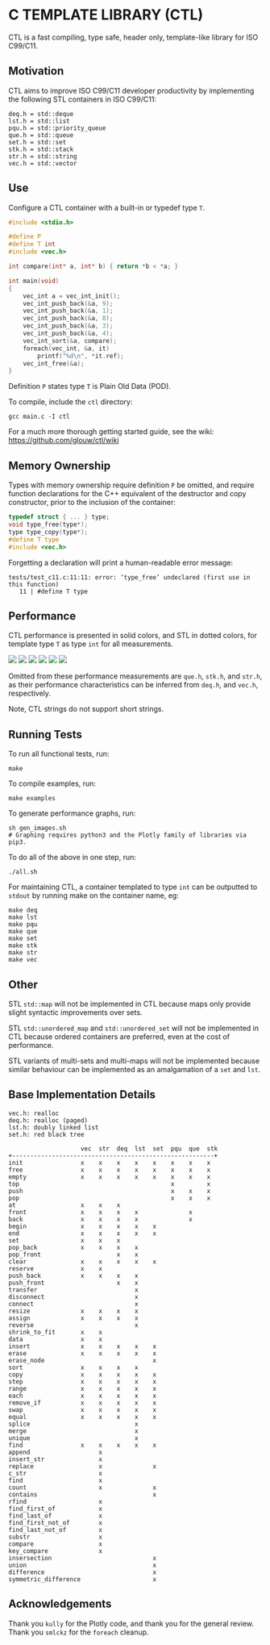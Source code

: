 # C TEMPLATE LIBRARY (CTL)

CTL is a fast compiling, type safe, header only, template-like library for ISO C99/C11.

## Motivation

CTL aims to improve ISO C99/C11 developer productivity by implementing the following
STL containers in ISO C99/C11:

```
deq.h = std::deque
lst.h = std::list
pqu.h = std::priority_queue
que.h = std::queue
set.h = std::set
stk.h = std::stack
str.h = std::string
vec.h = std::vector
```

## Use

Configure a CTL container with a built-in or typedef type `T`.

```C
#include <stdio.h>

#define P
#define T int
#include <vec.h>

int compare(int* a, int* b) { return *b < *a; }

int main(void)
{
    vec_int a = vec_int_init();
    vec_int_push_back(&a, 9);
    vec_int_push_back(&a, 1);
    vec_int_push_back(&a, 8);
    vec_int_push_back(&a, 3);
    vec_int_push_back(&a, 4);
    vec_int_sort(&a, compare);
    foreach(vec_int, &a, it)
        printf("%d\n", *it.ref);
    vec_int_free(&a);
}
```

Definition `P` states type `T` is Plain Old Data (POD).

To compile, include the `ctl` directory:

```shell
gcc main.c -I ctl
```

For a much more thorough getting started guide,
see the wiki: https://github.com/glouw/ctl/wiki

## Memory Ownership

Types with memory ownership require definition `P` be omitted, and require
function declarations for the C++ equivalent of the destructor and copy constructor,
prior to the inclusion of the container:

```C
typedef struct { ... } type;
void type_free(type*);
type type_copy(type*);
#define T type
#include <vec.h>
```

Forgetting a declaration will print a human-readable error message:

```shell
tests/test_c11.c:11:11: error: ‘type_free’ undeclared (first use in this function)
   11 | #define T type
```

## Performance

CTL performance is presented in solid colors, and STL in dotted colors,
for template type `T` as type `int` for all measurements.

![](images/vec.log.png)
![](images/lst.log.png)
![](images/deq.log.png)
![](images/set.log.png)
![](images/pqu.log.png)
![](images/compile.log.png)

Omitted from these performance measurements are `que.h`, `stk.h`, and `str.h`,
as their performance characteristics can be inferred from `deq.h`, and `vec.h`,
respectively.

Note, CTL strings do not support short strings.

## Running Tests

To run all functional tests, run:

```shell
make
```

To compile examples, run:

```shell
make examples
```

To generate performance graphs, run:

```shell
sh gen_images.sh
# Graphing requires python3 and the Plotly family of libraries via pip3.
```

To do all of the above in one step, run:

```shell
./all.sh
```

For maintaining CTL, a container templated to type `int` can be
outputted to `stdout` by running make on the container name, eg:

```shell
make deq
make lst
make pqu
make que
make set
make stk
make str
make vec
```

## Other

STL `std::map` will not be implemented in CTL because maps only provide slight
syntactic improvements over sets.

STL `std::unordered_map` and `std::unordered_set` will not be implemented in CTL
because ordered containers are preferred, even at the cost of performance.

STL variants of multi-sets and multi-maps will not be implemented because
similar behaviour can be implemented as an amalgamation of a `set` and `lst`.

## Base Implementation Details

```
vec.h: realloc
deq.h: realloc (paged)
lst.h: doubly linked list
set.h: red black tree

                    vec  str  deq  lst  set  pqu  que  stk
+--------------------------------------------------------+
init                x    x    x    x    x    x    x    x
free                x    x    x    x    x    x    x    x
empty               x    x    x    x    x    x    x    x
top                                          x         x
push                                         x    x    x
pop                                          x    x    x
at                  x    x    x
front               x    x    x    x              x
back                x    x    x    x              x
begin               x    x    x    x    x
end                 x    x    x    x    x
set                 x    x    x
pop_back            x    x    x    x
pop_front                     x    x
clear               x    x    x    x    x
reserve             x    x
push_back           x    x    x    x
push_front                    x    x
transfer                           x
disconnect                         x
connect                            x
resize              x    x    x    x
assign              x    x    x    x
reverse                            x
shrink_to_fit       x    x
data                x    x
insert              x    x    x    x    x
erase               x    x    x    x    x
erase_node                              x
sort                x    x    x    x
copy                x    x    x    x    x
step                x    x    x    x    x
range               x    x    x    x    x
each                x    x    x    x    x
remove_if           x    x    x    x    x
swap                x    x    x    x    x
equal               x    x    x    x    x
splice                             x
merge                              x
unique                             x
find                x    x    x    x    x
append                   x
insert_str               x
replace                  x              x
c_str                    x
find                     x
count                    x              x
contains                                x
rfind                    x
find_first_of            x
find_last_of             x
find_first_not_of        x
find_last_not_of         x
substr                   x
compare                  x
key_compare              x
insersection                            x
union                                   x
difference                              x
symmetric_difference                    x
```

## Acknowledgements

Thank you `kully` for the Plotly code, and thank you for the general review.
Thank you `smlckz` for the `foreach` cleanup.
